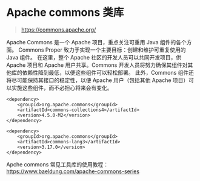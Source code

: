 # Apache commons 类库

> https://commons.apache.org/

Apache Commons 是一个 Apache 项目，重点关注可重用 Java 组件的各个方面。
Commons Proper 致力于实现一个主要目标：创建和维护可重复使用的 Java 组件。 在这里，整个 Apache 社区的开发人员可以共同开发项目，供 Apache 项目和 Apache 用户共享。Commons 开发人员将努力确保其组件对其他库的依赖性降到最低，以便这些组件可以轻松部署。 此外，Commons 组件还将尽可能保持其接口的稳定性，以便 Apache 用户（包括其他 Apache 项目）可以实施这些组件，而不必担心将来会有变化。

```
<dependency>
    <groupId>org.apache.commons</groupId>
    <artifactId>commons-collections4</artifactId>
    <version>4.5.0-M2</version>
</dependency>

<dependency>
    <groupId>org.apache.commons</groupId>
    <artifactId>commons-lang3</artifactId>
    <version>3.17.0</version>
</dependency>
```

Apche commons 常见工具库的使用教程： https://www.baeldung.com/apache-commons-series
